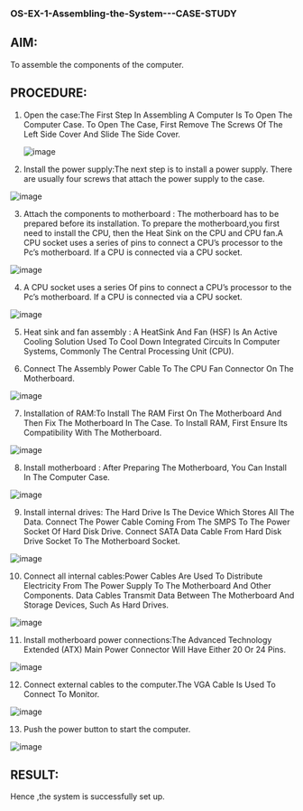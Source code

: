 ### OS-EX-1-Assembling-the-System---CASE-STUDY


## AIM:

To assemble the components of the computer.


## PROCEDURE:

1. Open the case:The First Step In Assembling A Computer Is To Open The Computer Case. To Open The Case, First Remove The Screws Of The Left Side Cover And Slide The Side Cover.

   ![image](https://github.com/Pranav-AJ/OS-EX-1-Assembling-the-System---CASE-STUDY/assets/118904526/a556fa28-2bf5-4f6c-9e06-cd890fd86b3d)

2. Install the power supply:The next step is to install a power supply. There are usually four screws that attach the power supply to the case.

![image](https://github.com/Pranav-AJ/OS-EX-1-Assembling-the-System---CASE-STUDY/assets/118904526/a015008a-4215-4a77-ac6b-d51ea5fe29f2)

3. Attach the components to motherboard : The motherboard has to be prepared before its installation. To prepare the motherboard,you first need to install the CPU, then the Heat Sink on
   the CPU and CPU fan.A CPU socket uses a series of pins to connect a CPU’s processor to the Pc’s motherboard. If a CPU is connected via a CPU socket.

![image](https://github.com/Pranav-AJ/OS-EX-1-Assembling-the-System---CASE-STUDY/assets/118904526/d48e4f8f-9777-47a3-a4ee-a685ea85f42e)

4. A CPU socket uses a series Of pins to connect a CPU’s processor to the Pc’s motherboard. If a CPU is connected via a CPU socket.

![image](https://github.com/Pranav-AJ/OS-EX-1-Assembling-the-System---CASE-STUDY/assets/118904526/4dc9872a-e7eb-41ce-b190-36dd3053d267)

5. Heat sink and fan assembly : A HeatSink And Fan (HSF) Is An Active Cooling Solution Used To Cool Down Integrated Circuits In Computer Systems, Commonly The Central Processing Unit (CPU).	 

6. Connect The Assembly Power Cable To The CPU Fan Connector On The Motherboard.

![image](https://github.com/Pranav-AJ/OS-EX-1-Assembling-the-System---CASE-STUDY/assets/118904526/3932798f-75f8-4b26-b5b2-a1e1e435f478)

7. Installation of RAM:To Install The RAM First On The Motherboard And Then Fix The Motherboard In The Case. To Install RAM, First Ensure Its Compatibility With The Motherboard.

![image](https://github.com/Pranav-AJ/OS-EX-1-Assembling-the-System---CASE-STUDY/assets/118904526/d310cda9-767a-4927-b875-677c5c9b7fd7)

8. Install motherboard : After Preparing The Motherboard, You Can Install In The Computer Case.

![image](https://github.com/Pranav-AJ/OS-EX-1-Assembling-the-System---CASE-STUDY/assets/118904526/8787348d-73f8-44eb-8c5d-11c102fa8e58)

9. Install internal drives: The Hard Drive Is The Device Which Stores All The Data. Connect The Power Cable Coming From The SMPS To The Power Socket Of Hard Disk Drive.
   Connect SATA Data Cable From Hard Disk Drive Socket To The Motherboard Socket.

![image](https://github.com/Pranav-AJ/OS-EX-1-Assembling-the-System---CASE-STUDY/assets/118904526/b6804527-0df1-4cc7-98e5-fc480d94b510)

10. Connect all internal cables:Power Cables Are Used To Distribute Electricity From The Power Supply To The Motherboard And Other Components. Data Cables Transmit
    Data Between The Motherboard And Storage Devices, Such As Hard Drives.  

![image](https://github.com/Pranav-AJ/OS-EX-1-Assembling-the-System---CASE-STUDY/assets/118904526/7414b342-2c47-4100-a929-5b8c301d5cb6)


11. Install motherboard power connections:The Advanced Technology Extended (ATX) Main Power Connector Will Have Either 20 Or 24 Pins. 

![image](https://github.com/Pranav-AJ/OS-EX-1-Assembling-the-System---CASE-STUDY/assets/118904526/5b1baa39-651f-4ec4-9705-e4a0d664142c)

12. Connect external cables to the computer.The VGA Cable Is Used To Connect To Monitor.

![image](https://github.com/Pranav-AJ/OS-EX-1-Assembling-the-System---CASE-STUDY/assets/118904526/ea264013-0d9b-4276-97bd-ab7f20f26f52)

13. Push the power button to start the computer.

![image](https://github.com/Pranav-AJ/OS-EX-1-Assembling-the-System---CASE-STUDY/assets/118904526/b71e7c7b-6b0f-47e5-a3c3-e84884c8ca6b)

## RESULT:

Hence ,the system is successfully set up.

